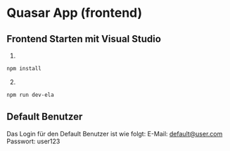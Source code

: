 # Quasar App (frontend)



## Frontend Starten mit Visual Studio
1.
```bash
npm install
```
2.
```bash
npm run dev-ela
```

## Default Benutzer
Das Login für den Default Benutzer ist wie folgt:
E-Mail: default@user.com
Passwort: user123

